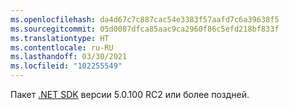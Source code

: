 ```yaml
---
ms.openlocfilehash: da4d67c7c887cac54e3383f57aafd7c6a39638f5
ms.sourcegitcommit: 05d0087dfca85aac9ca2960f86c5efd218bf833f
ms.translationtype: HT
ms.contentlocale: ru-RU
ms.lasthandoff: 03/30/2021
ms.locfileid: "102255549"
---
```

Пакет [.NET SDK](https://dotnet.microsoft.com/download) версии 5.0.100 RC2 или более поздней.
